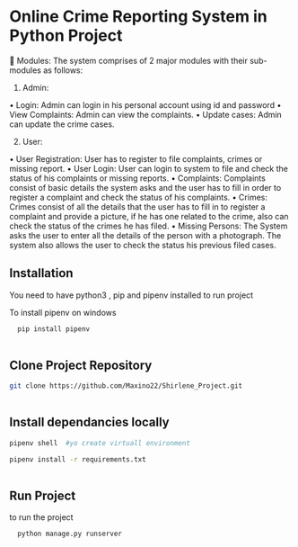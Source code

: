 
# Online Crime Reporting System in Python Project

	Modules:
The system comprises of 2 major modules with their sub-modules as follows:

1.	Admin:

•	Login: Admin can login in his personal account using id and password
•	View Complaints: Admin can view the complaints.
•	Update cases: Admin can update the crime cases.

2.	User:

•	User Registration: User has to register to file complaints, crimes or missing report.
•	User Login: User can login to system to file and check the status of his complaints or missing reports.
•	Complaints: Complaints consist of basic details the system asks and the user has to fill in order to register a complaint and check the status of his complaints.
•	Crimes: Crimes consist of all the details that the user has to fill in to register a complaint and provide a picture, if he has one related to the crime, also can check the status of the crimes he has filed.
•	Missing Persons: The System asks the user to enter all the details of the person with a photograph. The system also allows the user to check the status his previous filed cases.





## Installation

You need to have python3 , pip and pipenv installed to run project

To install pipenv on windows 

```bash
  pip install pipenv
  
```


 ## Clone Project Repository   

 ```bash
 git clone https://github.com/Maxino22/Shirlene_Project.git
  
```

 ## Install dependancies locally  

 ```bash
pipenv shell  #yo create virtuall environment

pipenv install -r requirements.txt
  
```


## Run Project

to run the project

```bash
  python manage.py runserver
  
```
